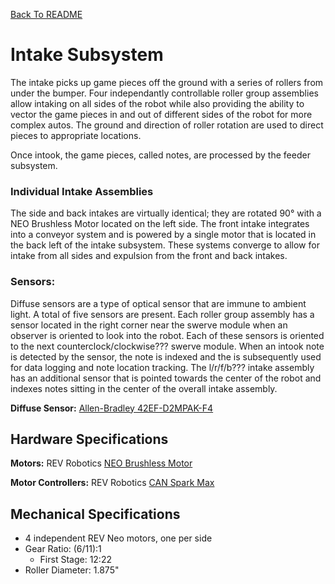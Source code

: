 <!-- Markdown language reference: https://www.markdownguide.org/basic-syntax/ -->
[Back To README](../../../../../../README.md)

# Intake Subsystem

The intake picks up game pieces off the ground with a series of rollers from under the bumper. Four independantly controllable roller group assemblies allow intaking on all sides of the robot while also providing the ability to vector the game pieces in and out of different sides of the robot for more complex autos. The ground and direction of roller rotation are used to direct pieces to appropriate locations.

Once intook, the game pieces, called notes, are processed by the feeder subsystem.


### Individual Intake Assemblies

The side and back intakes are virtually identical; they are rotated 90° with a NEO Brushless Motor located on the left side. The front intake integrates into a conveyor system and is powered by a single motor that is located in the back left of the intake subsystem. These systems converge to allow for intake from all sides and expulsion from the front and back intakes. 

### Sensors:

Diffuse sensors are a type of optical sensor that are immune to ambient light. A total of five sensors are present. Each roller group assembly has a sensor located in the right corner near the swerve module when an observer is oriented to look into the robot. Each of these sensors is oriented to the next counterclock/clockwise??? swerve module. When an intook note is detected by the sensor, the note is indexed and the is subsequently used for data logging and note location tracking. The l/r/f/b??? intake assembly has an additional sensor that is pointed towards the center of the robot and indexes notes sitting in the center of the overall intake assembly. 

**Diffuse Sensor:** [Allen-Bradley 42EF-D2MPAK-F4](https://www.rockwellautomation.com/en-us/products/details.42EF-D2MPAK-F4.html)



## Hardware Specifications

**Motors:** REV Robotics [NEO Brushless Motor](https://www.revrobotics.com/rev-21-1650/)

**Motor Controllers:** REV Robotics [CAN Spark Max](https://www.revrobotics.com/rev-11-2158/)

## Mechanical Specifications
- 4 independent REV Neo motors, one per side
- Gear Ratio: (6/11):1
  - First Stage: 12:22
- Roller Diameter: 1.875"

